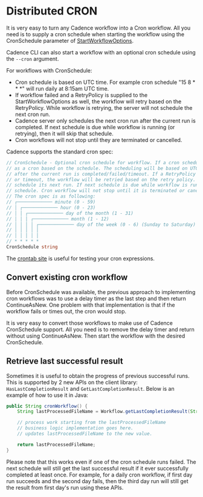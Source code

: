 # Distributed CRON

It is very easy to turn any Cadence workflow into a Cron workflow. All you need
is to supply a cron schedule when starting the workflow using the CronSchedule
parameter of
[StartWorkflowOptions](https://static.javadoc.io/com.uber.cadence/cadence-client/2.5.1/com/uber/cadence/client/WorkflowOptions.html).

Cadence CLI can also start a workflow with an optional
cron schedule using the `--cron` argument.

For workflows with CronSchedule:

* Cron schedule is based on UTC time. For example cron schedule "15 8 \* \* \*"
  will run daily at 8:15am UTC time.
* If workflow failed and a RetryPolicy is supplied to the StartWorkflowOptions
  as well, the workflow will retry based on the RetryPolicy. While workflow is
  retrying, the server will not schedule the next cron run.
* Cadence server only schedules the next cron run after the current run is
  completed. If next schedule is due while workflow is running (or retrying),
  then it will skip that schedule.
* Cron workflows will not stop until they are terminated or cancelled.

Cadence supports the standard cron spec:

```go
// CronSchedule - Optional cron schedule for workflow. If a cron schedule is specified, the workflow will run
// as a cron based on the schedule. The scheduling will be based on UTC time. Schedule for next run only happen
// after the current run is completed/failed/timeout. If a RetryPolicy is also supplied, and the workflow failed
// or timeout, the workflow will be retried based on the retry policy. While the workflow is retrying, it won't
// schedule its next run. If next schedule is due while workflow is running (or retrying), then it will skip that
// schedule. Cron workflow will not stop until it is terminated or cancelled (by returning cadence.CanceledError).
// The cron spec is as following:
// ┌───────────── minute (0 - 59)
// │ ┌───────────── hour (0 - 23)
// │ │ ┌───────────── day of the month (1 - 31)
// │ │ │ ┌───────────── month (1 - 12)
// │ │ │ │ ┌───────────── day of the week (0 - 6) (Sunday to Saturday)
// │ │ │ │ │
// │ │ │ │ │
// * * * * *
CronSchedule string
```

The [crontab site](https://crontab.guru/) is useful for testing your cron expressions.

## Convert existing cron workflow

Before CronSchedule was available, the previous approach to implementing cron
workflows was to use a delay timer as the last step and then return
ContinueAsNew. One problem with that implementation is that if the workflow
fails or times out, the cron would stop.

It is very easy to convert those workflows to make use of Cadence CronSchedule
support. All you need is to remove the delay timer and return without using
ContinueAsNew. Then start the workflow with the desired CronSchedule.


## Retrieve last successful result

Sometimes it is useful to obtain the progress of previous successful runs.
This is supported by 2 new APIs on the client library:
`HasLastCompletionResult` and `GetLastCompletionResult`. Below is an example of how
to use it in Java:

```java
public String cronWorkflow() {
    String lastProcessedFileName = Workflow.getLastCompletionResult(String.class);

    // process work starting from the lastProcessedFileName
    // business logic implementation goes here.
    // updates lastProcessedFileName to the new value.

    return lastProcessedFileName;
}
```

Please note that this works even if one of the cron schedule runs failed. The
next schedule will still get the last successful result if it ever successfully
completed at least once. For example, for a daily cron workflow, if first day
run succeeds and the second day fails, then the third day run will still get
the result from first day's run using these APIs.
